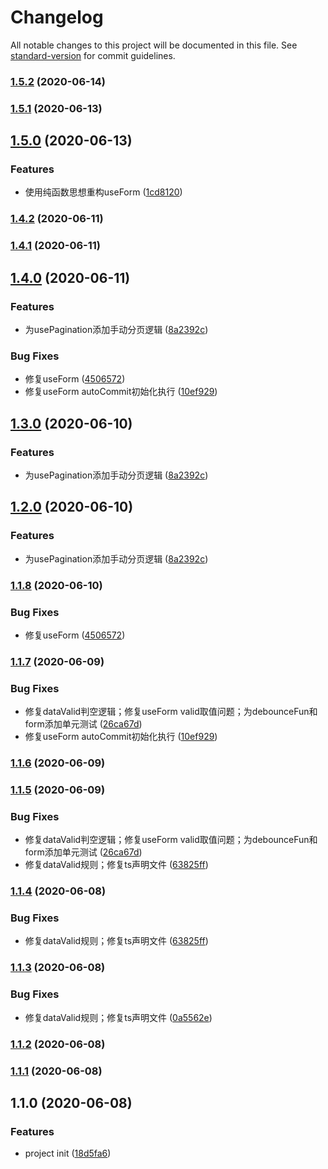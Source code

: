 # Changelog

All notable changes to this project will be documented in this file. See [standard-version](https://github.com/conventional-changelog/standard-version) for commit guidelines.

### [1.5.2](https://github.com/WARJY/Chooks/compare/v1.5.1...v1.5.2) (2020-06-14)

### [1.5.1](https://github.com/WARJY/Chooks/compare/v1.5.0...v1.5.1) (2020-06-13)

## [1.5.0](https://github.com/WARJY/Chooks/compare/v1.4.2...v1.5.0) (2020-06-13)


### Features

* 使用纯函数思想重构useForm ([1cd8120](https://github.com/WARJY/Chooks/commit/1cd8120c139ecdaadf79c8cd3bf78fbef6fa44e4))

### [1.4.2](https://github.com/WARJY/Chooks/compare/v1.3.0...v1.4.2) (2020-06-11)

### [1.4.1](https://github.com/WARJY/Chooks/compare/v1.4.0...v1.4.1) (2020-06-11)

## [1.4.0](https://github.com/WARJY/Chooks/compare/v1.1.6...v1.4.0) (2020-06-11)


### Features

* 为usePagination添加手动分页逻辑 ([8a2392c](https://github.com/WARJY/Chooks/commit/8a2392c322cb6f8ecfef781e0e3dd6c6177bc761))


### Bug Fixes

* 修复useForm ([4506572](https://github.com/WARJY/Chooks/commit/45065721c976a9712a72a292735d9da337ead943))
* 修复useForm autoCommit初始化执行 ([10ef929](https://github.com/WARJY/Chooks/commit/10ef9296217f7ab17d46b60b406409a956d9527a))

## [1.3.0](https://github.com/WARJY/Chooks/compare/v1.1.8...v1.3.0) (2020-06-10)


### Features

* 为usePagination添加手动分页逻辑 ([8a2392c](https://github.com/WARJY/Chooks/commit/8a2392c322cb6f8ecfef781e0e3dd6c6177bc761))

## [1.2.0](https://github.com/WARJY/Chooks/compare/v1.1.8...v1.2.0) (2020-06-10)


### Features

* 为usePagination添加手动分页逻辑 ([8a2392c](https://github.com/WARJY/Chooks/commit/8a2392c322cb6f8ecfef781e0e3dd6c6177bc761))

### [1.1.8](https://github.com/WARJY/Chooks/compare/v1.1.7...v1.1.8) (2020-06-10)


### Bug Fixes

* 修复useForm ([4506572](https://github.com/WARJY/Chooks/commit/45065721c976a9712a72a292735d9da337ead943))

### [1.1.7](https://github.com/WARJY/Chooks/compare/v1.1.4...v1.1.7) (2020-06-09)


### Bug Fixes

* 修复dataValid判空逻辑；修复useForm valid取值问题；为debounceFun和form添加单元测试 ([26ca67d](https://github.com/WARJY/Chooks/commit/26ca67d8b995159f5f98a89eb42d2fc14bb51d42))
* 修复useForm autoCommit初始化执行 ([10ef929](https://github.com/WARJY/Chooks/commit/10ef9296217f7ab17d46b60b406409a956d9527a))

### [1.1.6](https://github.com/WARJY/Chooks/compare/v1.1.5...v1.1.6) (2020-06-09)

### [1.1.5](https://github.com/WARJY/Chooks/compare/v1.1.2...v1.1.5) (2020-06-09)


### Bug Fixes

* 修复dataValid判空逻辑；修复useForm valid取值问题；为debounceFun和form添加单元测试 ([26ca67d](https://github.com/WARJY/Chooks/commit/26ca67d8b995159f5f98a89eb42d2fc14bb51d42))
* 修复dataValid规则；修复ts声明文件 ([63825ff](https://github.com/WARJY/Chooks/commit/63825ff454f06185aad5a4c04db4714c4ad862c4))

### [1.1.4](https://github.com/WARJY/Chooks/compare/v1.1.2...v1.1.4) (2020-06-08)


### Bug Fixes

* 修复dataValid规则；修复ts声明文件 ([63825ff](https://github.com/WARJY/Chooks/commit/63825ff454f06185aad5a4c04db4714c4ad862c4))

### [1.1.3](https://github.com/WARJY/Chooks/compare/v1.1.2...v1.1.3) (2020-06-08)


### Bug Fixes

* 修复dataValid规则；修复ts声明文件 ([0a5562e](https://github.com/WARJY/Chooks/commit/0a5562e5181bf39381734258d1aa2b11fc0ae2c1))

### [1.1.2](https://github.com/WARJY/Chooks/compare/v1.1.1...v1.1.2) (2020-06-08)

### [1.1.1](https://github.com/WARJY/Chooks/compare/v1.1.0...v1.1.1) (2020-06-08)

## 1.1.0 (2020-06-08)


### Features

* project init ([18d5fa6](https://github.com/WARJY/Chooks/commit/18d5fa6d7d313e601ff04b50400fa41e41498789))
